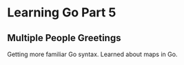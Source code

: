 # Learning Go Part 5

## Multiple People Greetings

Getting more familiar Go syntax. Learned about maps in Go.